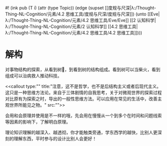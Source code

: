 #! (ink pub (T i) (attr (type Topic)) (edge (supset [[度规与尺深|λ:/Thought-Thing-NL-Cognition/元素/4.2 思维工具/度规与尺深/度规与尺深]]) (unto [[Eve|λ:/Thought-Thing-NL-Cognition/元素/4.2 思维工具/Eve/Eve]] [[2 认知科学|λ:/Thought-Thing-NL-Cognition/元素/2 认知科学]] [[4.2 思维工具|λ:/Thought-Thing-NL-Cognition/元素/4.2 思维工具/4.2 思维工具]])))

# 解构

对事物结构的探索，从看到树🌲，到看到树的结构组成。看到树可以当柴火，看到组成可以治病救人推动科技。

<<callout type:"" title:"注意，这不是哲学，也不是后结构主义或者后现代主义。这只是一种思维方法论。来自于三体剧情的自我思考，关于对微观世界的探索过程对比原有为探索之时，导出的一般性思维方法。可以应用在常见的生活中，改善主观世界所能见之物。" src:"">>


会用和会原理并使用是不一样的哦，先会用在慢慢从一个到多个在时间和问题线索等因素的影响下，了解明白原理。

理论知识理解的越深入、越透彻，你才能触类旁通，学东西学的越快，比别人更深刻的理解东西，平时参与的设计比别人会更好！